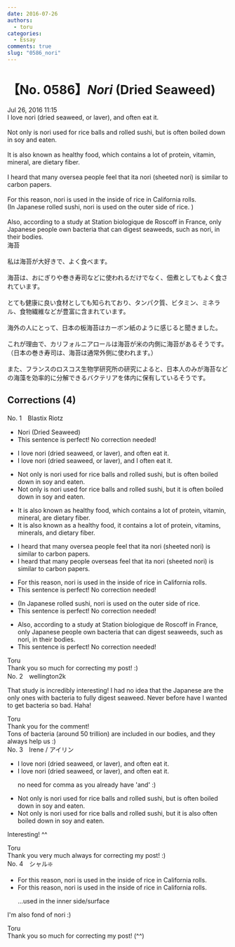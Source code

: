 ```yaml
---
date: 2016-07-26
authors:
  - toru
categories:
  - Essay
comments: true
slug: "0586_nori"
---
```


# 【No. 0586】<strong><em>Nori</strong></em> (Dried Seaweed)
<div class="date">Jul 26, 2016 11:15</div>
<div id="post"><div id="body_show_ori">
I love nori (dried seaweed, or laver), and often eat it.<br/><br/>Not only is nori used for rice balls and rolled sushi, but is often boiled down in soy and eaten.<br/><br/>It is also known as healthy food, which contains a lot of protein, vitamin, mineral, are dietary fiber.<br/><br/>I heard that many oversea people feel that ita nori (sheeted nori) is similar to carbon papers.<br/><br/>For this reason, nori is used in the inside of rice in California rolls.<br/>(In Japanese rolled sushi, nori is used on the outer side of rice. )<br/><br/>Also, according to a study at Station biologique de Roscoff in France, only Japanese people own bacteria that can digest seaweeds, such as nori, in their bodies.
</div></div>

<!-- more -->

<div id="post_ja"><div id="body_show_mo">
海苔<br/><br/>私は海苔が大好きで、よく食べます。<br/><br/>海苔は、おにぎりや巻き寿司などに使われるだけでなく、佃煮としてもよく食されています。<br/><br/>とても健康に良い食材としても知られており、タンパク質、ビタミン、ミネラル、食物繊維などが豊富に含まれています。<br/><br/>海外の人にとって、日本の板海苔はカーボン紙のように感じると聞きました。<br/><br/>これが理由で、カリフォルニアロールは海苔が米の内側に海苔があるそうです。<br/>（日本の巻き寿司は、海苔は通常外側に使われます。）<br/><br/>また、フランスのロスコス生物学研究所の研究によると、日本人のみが海苔などの海藻を効率的に分解できるバクテリアを体内に保有しているそうです。
</div></div>

## Corrections (4)
<div id="block"><div class="first_name"> No. 1　<span class="just_name">Blastix Riotz</span></div><div id="block2">
<ul class="correction_field">
<li class="incorrect">Nori (Dried Seaweed)</li>
<li class="corrected perfect">This sentence is perfect! No correction needed!</li>
</ul>
<ul class="correction_field">
<li class="incorrect">I love nori (dried seaweed, or laver), and often eat it.</li>
<li class="corrected correct">
I love nori (dried seaweed, or laver), and<span class="f_blue"> I</span> often eat it.
</li>
</ul>
<ul class="correction_field">
<li class="incorrect">Not only is nori used for rice balls and rolled sushi, but is often boiled down in soy and eaten.</li>
<li class="corrected correct">
Not only is nori used for rice balls and rolled sushi, but <span class="f_blue">it</span> is often boiled down in soy and eaten.
</li>
</ul>
<ul class="correction_field">
<li class="incorrect">It is also known as healthy food, which contains a lot of protein, vitamin, mineral, are dietary fiber.</li>
<li class="corrected correct">
It is also known as <span class="f_blue">a</span> healthy food,<span class="f_blue"> it </span>contains a lot of protein, vitamin<span class="f_blue">s</span>, mineral<span class="f_blue">s</span>, <span class="f_blue">and</span> dietary fiber.
</li>
</ul>
<ul class="correction_field">
<li class="incorrect">I heard that many oversea people feel that ita nori (sheeted nori) is similar to carbon papers.</li>
<li class="corrected correct">
I heard that many <span class="f_blue">people overseas</span> feel that ita nori (sheeted nori) is similar to carbon papers.
</li>
</ul>
<ul class="correction_field">
<li class="incorrect">For this reason, nori is used in the inside of rice in California rolls.</li>
<li class="corrected perfect">This sentence is perfect! No correction needed!</li>
</ul>
<ul class="correction_field">
<li class="incorrect">(In Japanese rolled sushi, nori is used on the outer side of rice.</li>
<li class="corrected perfect">This sentence is perfect! No correction needed!</li>
</ul>
<ul class="correction_field">
<li class="incorrect">Also, according to a study at Station biologique de Roscoff in France, only Japanese people own bacteria that can digest seaweeds, such as nori, in their bodies.</li>
<li class="corrected perfect">This sentence is perfect! No correction needed!</li>
</ul>
</div><div class="name"><span class="just_name">Toru</span><br>
Thank you so much for correcting my post! :)
</div>
</div>
<div id="block"><div class="first_name"> No. 2　<span class="just_name">wellington2k</span></div><div id="block2">
<p class="comment_small">
 That study is incredibly interesting! I had no idea that the Japanese are the only ones with bacteria to fully digest seaweed. Never before have I wanted to get bacteria so bad. Haha!
</p>

</div><div class="name"><span class="just_name">Toru</span><br>
Thank you for the comment!<br/>Tons of bacteria (around 50 trillion) are included in our bodies, and they always help us :)
</div>
</div>
<div id="block"><div class="first_name"> No. 3　<span class="just_name">Irene / アイリン</span></div><div id="block2">
<ul class="correction_field">
<li class="incorrect">I love nori (dried seaweed, or laver), and often eat it.</li>
<li class="corrected correct">
I love nori (dried seaweed, or laver)<span class="f_red"><span class="sline">, </span></span>and often eat it.
<p class="correction_comment">no need for comma as you already have 'and' :)</p>
</li>
</ul>
<ul class="correction_field">
<li class="incorrect">Not only is nori used for rice balls and rolled sushi, but is often boiled down in soy and eaten.</li>
<li class="corrected correct">
Not only is nori used for rice balls and rolled sushi, <span class="f_red"><span class="sline">but </span></span>it is <span class="f_blue">also </span>often boiled down in soy and eaten.
</li>
</ul>
<p class="comment_small">
 Interesting! ^^
</p>

</div><div class="name"><span class="just_name">Toru</span><br>
Thank you very much always for correcting my post! :)
</div>
</div>
<div id="block"><div class="first_name"> No. 4　<span class="just_name">シャル❇️</span></div><div id="block2">
<ul class="correction_field">
<li class="incorrect">For this reason, nori is used in the inside of rice in California rolls.</li>
<li class="corrected correct">
For this reason, nori is used in the inside of rice in California rolls.
<p class="correction_comment">...used in the inner side/surface</p>
</li>
</ul>
<p class="comment_small">
 I'm also fond of nori :)
</p>

</div><div class="name"><span class="just_name">Toru</span><br>
Thank you so much for correcting my post! (^^)
</div>
</div>
